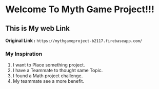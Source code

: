 # Welcome To Myth Game Project!!!

## This is My web Link
**Original Link :** `https://mythgameproject-b2117.firebaseapp.com/`

### My Inspiration
1. I want to Place something project.
2. I have a Teammate to thought same Topic.
3. I found a Math project challenge.
4. My teammate see a more benefit.

### 